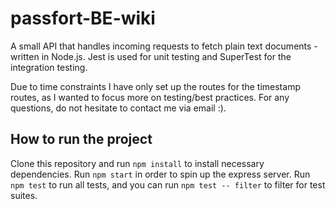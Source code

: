 # passfort-BE-wiki

A small API that handles incoming requests to fetch plain text documents - written in Node.js.
Jest is used for unit testing and SuperTest for the integration testing.

Due to time constraints I have only set up the routes for the timestamp routes, as I wanted to focus more on testing/best practices. 
For any questions, do not hesitate to contact me via email :). 

## How to run the project 
Clone this repository and run `npm install` to install necessary dependencies.
Run `npm start` in order to spin up the express server. 
Run `npm test` to run all tests, and you can run `npm test -- filter` to filter for test suites. 

